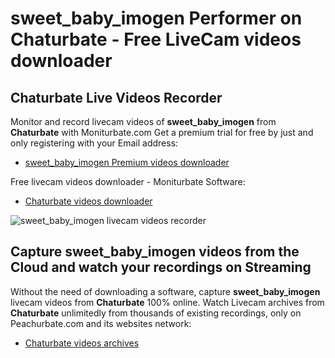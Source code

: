 # sweet_baby_imogen Performer on Chaturbate - Free LiveCam videos downloader

## Chaturbate Live Videos Recorder

Monitor and record livecam videos of **sweet_baby_imogen** from **Chaturbate** with Moniturbate.com
Get a premium trial for free by just and only registering with your Email address:
* [sweet_baby_imogen Premium videos downloader](https://moniturbate.com/request-demo-licence-key.html)

Free livecam videos downloader - Moniturbate Software:
* [Chaturbate videos downloader](https://moniturbate.com/moniturbate-download-software.html)

![sweet_baby_imogen livecam videos recorder](https://peachurnet.com/templates/moniturbate-software.png)


## Capture sweet_baby_imogen videos from the Cloud and watch your recordings on Streaming

Without the need of downloading a software, capture **sweet_baby_imogen** livecam videos from **Chaturbate** 100% online.
Watch Livecam archives from **Chaturbate** unlimitedly from thousands of existing recordings, only on Peachurbate.com and its websites network:
* [Chaturbate videos archives](https://peachurnet.com/)